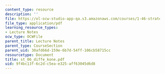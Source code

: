 ```yaml
---
content_type: resource
description: ''
file: https://ol-ocw-studio-app-qa.s3.amazonaws.com/courses/1-46-strategic-management-in-the-design-and-construction-value-chain-fall-2003/9f4bc13f6c2dc5eae325aff63045d6d8_st_06_diffe_kone.pdf
file_type: application/pdf
learning_resource_types:
- Lecture Notes
ocw_type: OCWFile
parent_title: Lecture Notes
parent_type: CourseSection
parent_uid: 30afd66d-159e-6b7d-54ff-106cb58715cc
resourcetype: Document
title: st_06_diffe_kone.pdf
uid: 9f4bc13f-6c2d-c5ea-e325-aff63045d6d8
---
```

